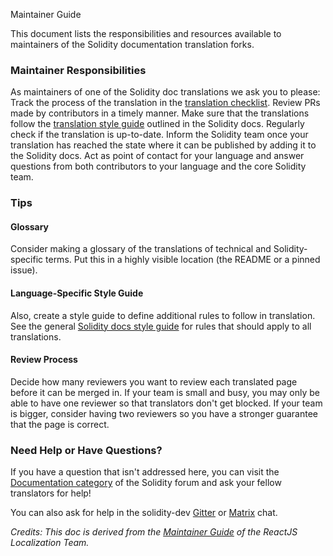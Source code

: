 Maintainer Guide

This document lists the responsibilities and resources available to maintainers of the Solidity documentation translation forks.

### Maintainer Responsibilities

As maintainers of one of the Solidity doc translations we ask you to please:
Track the process of the translation in the [translation checklist]().
Review PRs made by contributors in a timely manner.
Make sure that the translations follow the [translation style guide](https://docs.soliditylang.org/en/latest/contributing.html#documentation-style-guide) outlined in the Solidity docs.
Regularly check if the translation is up-to-date.
Inform the Solidity team once your translation has reached the state where it can be published by adding it to the Solidity docs.
Act as point of contact for your language and answer questions from both contributors to your language and the core Solidity team.

### Tips

#### Glossary
Consider making a glossary of the translations of technical and Solidity-specific terms. Put this in a highly visible location (the README or a pinned issue).

#### Language-Specific Style Guide
Also, create a style guide to define additional rules to follow in translation. See the general [Solidity docs style guide](https://docs.soliditylang.org/en/latest/contributing.html#documentation-style-guide) for rules that should apply to all translations.

#### Review Process

Decide how many reviewers you want to review each translated page before it can be merged in. If your team is small and busy, you may only be able to have one reviewer so that translators don't get blocked. If your team is bigger, consider having two reviewers so you have a stronger guarantee that the page is correct.

### Need Help or Have Questions?
If you have a question that isn't addressed here, you can visit the [Documentation category](https://forum.soliditylang.org/c/documentation/8) of the Solidity forum and ask your fellow translators for help!

You can also ask for help in the solidity-dev [Gitter](https://gitter.com/ethereum/solidity) or [Matrix](https://matrix.to/#/#ethereum_solidity:gitter.im) chat.

_Credits: This doc is derived from the [Maintainer Guide](https://github.com/reactjs/reactjs.org-translation/blob/master/maintainer-guide.md) of the ReactJS Localization Team._